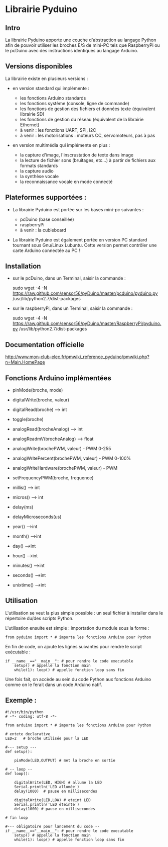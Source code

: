 Librairie Pyduino
=======

## Intro

La librairie Pyduino apporte une couche d'abstraction au langage Python afin de pouvoir utiliser les broches E/S de mini-PC tels que RaspberryPi ou le pcDuino avec des instructions identiques au langage Arduino. 

## Versions disponibles

La librairie existe en plusieurs versions : 

* en version standard qui implémente : 
	* les fonctions Arduino standards
	* les fonctions système (console, ligne de commande)
	* les fonctions de gestion des fichiers et données texte (équivalent librairie SD)
	* les fonctions de gestion du réseau (équivalent de la librairie Ethernet) 
	* à venir : les fonctions UART, SPI, I2C
	* à venir : les motorisations : moteurs CC, servomoteurs, pas à pas

* en version multimédia qui implémente en plus : 
	* la capture d'image, l'inscrustation de texte dans image
	* la lecture de fichier sons (bruitages, etc...) à partir de fichiers aux formats standards 
	* la capture audio
	* la synthèse vocale
	* la reconnaissance vocale en mode connecté

## Plateformes supportées : 

* La librairie Pyduino est portée sur les bases mini-pc suivantes : 
	* pcDuino (base conseillée)
	* raspberryPi
	* à venir : la cubieboard

* La librairie Pyduino est également portée en version PC standard tournant sous Gnu/Linux Lubuntu. Cette version permet contrôler une carte Arduino connectée au PC !


## Installation 

* sur le pcDuino, dans un Terminal, saisir la commande : 

	sudo wget -4 -N https://raw.github.com/sensor56/pyDuino/master/pcduino/pyduino.py /usr/lib/python2.7/dist-packages
	
* sur le raspberryPi, dans un Terminal, saisir la commande :

	sudo wget -4 -N https://raw.github.com/sensor56/pyDuino/master/RaspberryPi/pyduino.py /usr/lib/python2.7/dist-packages
	

## Documentation officielle 

http://www.mon-club-elec.fr/pmwiki_reference_pyduino/pmwiki.php?n=Main.HomePage

## Fonctions Arduino implémentées 

* pinMode(broche, mode)
* digitalWrite(broche, valeur)
* digitalRead(broche) --> int
* toggle(broche) 

* analogRead(brocheAnalog) --> int
* analogReadmV(brocheAnalog) --> float 

* analogWrite(brochePWM, valeur) - PWM 0-255
* analogWritePercent(brochePWM, valeur) - PWM 0-100%
* analogWriteHardware(brochePWM, valeur) - PWM
* setFrequencyPWM(broche, frequence) 

* millis() --> int
* micros() --> int
* delay(ms)
* delayMicroseconds(us)
* year() -->int
* month() -->int
* day() -->int
* hour() -->int
* minutes() -->int
* seconds() -->int
* unixtime() -->int 

## Utilisation 

L'utilisation se veut la plus simple possible : un seul fichier à installer dans le répertoire du/des scripts Python.


L'utilisation ensuite est simple : importation du module sous la forme : 
	
	from pyduino import * # importe les fonctions Arduino pour Python 
	
En fin de code, on ajoute les lignes suivantes pour rendre le script exécutable : 

	if __name__=="__main__": # pour rendre le code executable 
  		setup() # appelle la fonction main
		while(1): loop() # appelle fonction loop sans fin
	
	
Une fois fait, on accède au sein du code Python aux fonctions Arduino comme on le ferait dans un code Arduino natif. 

## Exemple : 

	#!/usr/bin/python
	# -*- coding: utf-8 -*-

	from arduino import * # importe les fonctions Arduino pour Python

	# entete declarative
	LED=2   # broche utilisée pour la LED
	
	#--- setup --- 
	def setup():
 	 
		pinMode(LED,OUTPUT) # met la broche en sortie

	# -- loop -- 
	def loop():
	
		digitalWrite(LED, HIGH) # allume la LED
		Serial.println('LED allumée')
		delay(1000)  # pause en millisecondes
		
		digitalWrite(LED,LOW) # eteint LED
		Serial.println('LED éteinte')
		delay(1000) # pause en millisecondes

	# fin loop
	
	#--- obligatoire pour lancement du code -- 
	if __name__=="__main__": # pour rendre le code executable 
		setup() # appelle la fonction main
		while(1): loop() # appelle fonction loop sans fin

